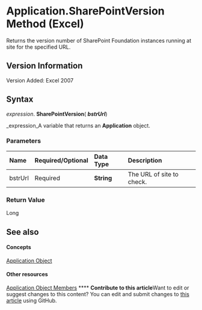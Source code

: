 
# Application.SharePointVersion Method (Excel)

Returns the version number of SharePoint Foundation instances running at site for the specified URL.


## Version Information

Version Added: Excel 2007 


## Syntax

 _expression_. **SharePointVersion**( **_bstrUrl_**)

 _expression_A variable that returns an  **Application** object.


### Parameters



|**Name**|**Required/Optional**|**Data Type**|**Description**|
|:-----|:-----|:-----|:-----|
|bstrUrl|Required| **String**|The URL of site to check.|

### Return Value

Long


## See also


#### Concepts


 [Application Object](19b73597-5cf9-4f56-8227-b5211f657f6f.md)
#### Other resources


 [Application Object Members](4cb9ca42-8d07-cc9c-2d80-4eb9a5921e1e.md)
****   **Contribute to this article**Want to edit or suggest changes to this content? You can edit and submit changes to  [this article](https://github.com/jhershey00/VBA_Excel_Test/OpenXMLCon/articles/9d561b10-dba9-8af5-6e64-66e41714e894.md) using GitHub.

